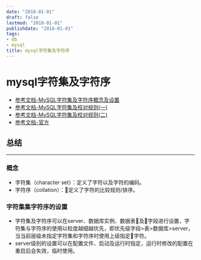 ```yaml
---
date: "2018-01-01"
draft: false
lastmod: "2018-01-01"
publishdate: "2018-01-01"
tags:
- db
- mysql
title: mysql字符集及字符序
---
```

# mysql字符集及字符序

* [参考文档-MySQL字符集及字符序概念及设置](https://www.cnblogs.com/chyingp/p/mysql-character-set-collation.html)
*  [参考文档-MySQL字符集及校对规则(一)](https://mp.weixin.qq.com/s/3se2C3ew7-IeLvYzOyZJiA)
* [参考文档-MySQL字符集及校对规则(二)](https://mp.weixin.qq.com/s/em8hPsCjsB9WCBR1LPn0Cw)
* [参考文档-官方](https://dev.mysql.com/doc/refman/5.7/en/charset.html)


## 总结
---
### 概念
* 字符集（character set）：定义了字符以及字符的编码。
* 字符序（collation）：定义了字符的比较规则/排序。

### 字符集集字符序的设置

* 字符集及字符序可以在server、数据库实例、数据表及字段进行设置，字符集与字符序的使用以粒度越细越优先，即优先级字段>表>数据库>server，当当前层级未指定字符集和字符序时使用上级指定字符。
* server级别的设置可以在配置文件、启动及运行时指定，运行时修改的配置在重启后会失效，临时使用。

###